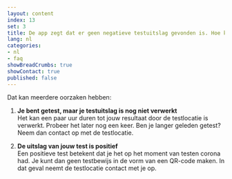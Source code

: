 ```yaml
---
layout: content
index: 13
set: 3
title: De app zegt dat er geen negatieve testuitslag gevonden is. Hoe kan dit?
lang: nl
categories:
- nl
- faq
showBreadCrumbs: true
showContact: true
published: false
---
```

Dat kan meerdere oorzaken hebben:

1. **Je bent getest, maar je testuitslag is nog niet verwerkt** <br />
   Het kan een paar uur duren tot jouw resultaat door de testlocatie is verwerkt. Probeer het later nog een keer. Ben je langer geleden getest? Neem dan contact op met de testlocatie.

2. **De uitslag van jouw test is positief** <br />
   Een positieve test betekent dat je het op het moment van testen corona had. Je kunt dan geen testbewijs in de vorm van een QR-code maken. In dat geval neemt de testlocatie contact met je op.
